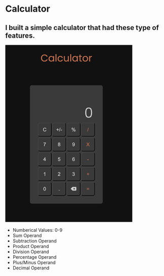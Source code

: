 # Calculator

## I built a simple calculator that had these type of features.

<img src="./images/Calculator_Image.png" alt="Calculator Image" width="400">

* Numberical Values: 0-9
* Sum Operand
* Subtraction Operand
* Product Operand
* Division Operand
* Percentage Operand
* Plus/Minus Operand
* Decimal Operand